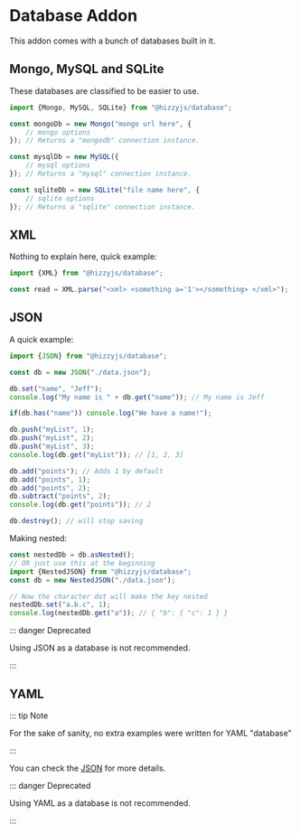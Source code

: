 # Database Addon

This addon comes with a bunch of databases built in it.

## Mongo, MySQL and SQLite

These databases are classified to be easier to use.

```js
import {Mongo, MySQL, SQLite} from "@hizzyjs/database";

const mongoDb = new Mongo("mongo url here", {
    // mongo options
}); // Returns a "mongodb" connection instance.

const mysqlDb = new MySQL({
    // mysql options
}); // Returns a "mysql" connection instance.

const sqliteDb = new SQLite("file name here", {
    // sqlite options
}); // Returns a "sqlite" connection instance.
```

## XML

Nothing to explain here, quick example:

```js
import {XML} from "@hizzyjs/database";

const read = XML.parse("<xml> <something a='1'></something> </xml>");
```

## JSON

A quick example:

```js
import {JSON} from "@hizzyjs/database";

const db = new JSON("./data.json");

db.set("name", "Jeff");
console.log("My name is " + db.get("name")); // My name is Jeff

if(db.has("name")) console.log("We have a name!");

db.push("myList", 1);
db.push("myList", 2);
db.push("myList", 3);
console.log(db.get("myList")); // [1, 2, 3]

db.add("points"); // Adds 1 by default
db.add("points", 1);
db.add("points", 2);
db.subtract("points", 2);
console.log(db.get("points")); // 2

db.destroy(); // will stop saving
```

Making nested:

```js
const nestedDb = db.asNested();
// OR just use this at the beginning
import {NestedJSON} from "@hizzyjs/database";
const db = new NestedJSON("./data.json");

// Now the character dot will make the key nested
nestedDb.set("a.b.c", 1);
console.log(nestedDb.get("a")); // { "b": { "c": 1 } }
```

::: danger Deprecated

Using JSON as a database is not recommended.

:::

## YAML

::: tip Note

For the sake of sanity, no extra examples were written for YAML "database"

:::

You can check the [JSON](#json) for more details.

::: danger Deprecated

Using YAML as a database is not recommended.

:::